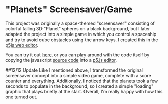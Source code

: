 # "Planets" Screensaver/Game

This project was originally a space-themed "screensaver" consisting of colorful falling 3D "Planet" spheres on a black background, but I later adapted the project into a simple game in which you control a spaceship and try to avoid cube obstacles using the arrow keys.  I created this in the [p5js web editor](https://editor.p5js.org).  

You can try it out [here](https://editor.p5js.org/hillmermatthew/present/ehsAg7HvQ), or you can play around with the code itself by copying the javascript [source code](planets.js) into a [p5.js editor](http://editor.p5js.org).

##12/12 Update
Like I mentioned above, I transformed the original screensaver concept into a simple video game, complete with a score counter and everything.  Additionally, I noticed that the planets took a few seconds to populate in the background, so I created a simple "loading" graphic that plays briefly at the start.  Overall, I'm really happy with how this one turned out.
